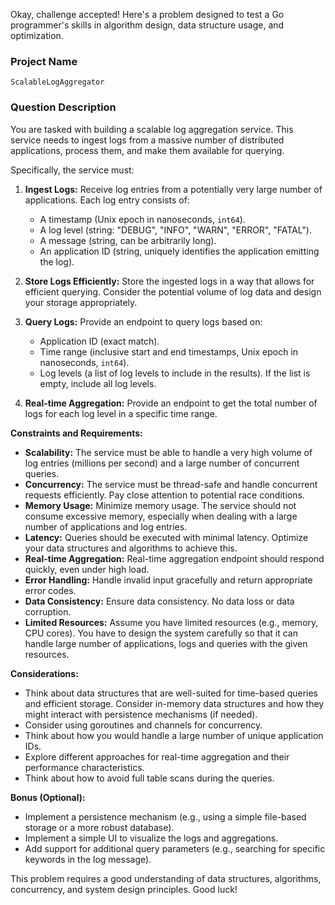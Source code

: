 Okay, challenge accepted! Here's a problem designed to test a Go programmer's skills in algorithm design, data structure usage, and optimization.

### Project Name

`ScalableLogAggregator`

### Question Description

You are tasked with building a scalable log aggregation service.  This service needs to ingest logs from a massive number of distributed applications, process them, and make them available for querying.

Specifically, the service must:

1.  **Ingest Logs:**  Receive log entries from a potentially very large number of applications. Each log entry consists of:
    *   A timestamp (Unix epoch in nanoseconds, `int64`).
    *   A log level (string: "DEBUG", "INFO", "WARN", "ERROR", "FATAL").
    *   A message (string, can be arbitrarily long).
    *   An application ID (string, uniquely identifies the application emitting the log).

2.  **Store Logs Efficiently:** Store the ingested logs in a way that allows for efficient querying.  Consider the potential volume of log data and design your storage appropriately.

3.  **Query Logs:**  Provide an endpoint to query logs based on:
    *   Application ID (exact match).
    *   Time range (inclusive start and end timestamps, Unix epoch in nanoseconds, `int64`).
    *   Log levels (a list of log levels to include in the results).  If the list is empty, include all log levels.

4.  **Real-time Aggregation:** Provide an endpoint to get the total number of logs for each log level in a specific time range.

**Constraints and Requirements:**

*   **Scalability:** The service must be able to handle a very high volume of log entries (millions per second) and a large number of concurrent queries.
*   **Concurrency:** The service must be thread-safe and handle concurrent requests efficiently.  Pay close attention to potential race conditions.
*   **Memory Usage:** Minimize memory usage.  The service should not consume excessive memory, especially when dealing with a large number of applications and log entries.
*   **Latency:** Queries should be executed with minimal latency.  Optimize your data structures and algorithms to achieve this.
*   **Real-time Aggregation:** Real-time aggregation endpoint should respond quickly, even under high load.
*   **Error Handling:**  Handle invalid input gracefully and return appropriate error codes.
*   **Data Consistency:** Ensure data consistency. No data loss or data corruption.
*   **Limited Resources:** Assume you have limited resources (e.g., memory, CPU cores). You have to design the system carefully so that it can handle large number of applications, logs and queries with the given resources.

**Considerations:**

*   Think about data structures that are well-suited for time-based queries and efficient storage.  Consider in-memory data structures and how they might interact with persistence mechanisms (if needed).
*   Consider using goroutines and channels for concurrency.
*   Think about how you would handle a large number of unique application IDs.
*   Explore different approaches for real-time aggregation and their performance characteristics.
*   Think about how to avoid full table scans during the queries.

**Bonus (Optional):**

*   Implement a persistence mechanism (e.g., using a simple file-based storage or a more robust database).
*   Implement a simple UI to visualize the logs and aggregations.
*   Add support for additional query parameters (e.g., searching for specific keywords in the log message).

This problem requires a good understanding of data structures, algorithms, concurrency, and system design principles. Good luck!
